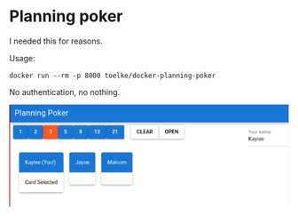 # Planning poker

I needed this for reasons.

Usage:

```shell
docker run --rm -p 8000 toelke/docker-planning-poker
```

No authentication, no nothing.

![Screenshot](./.assets/screenshot.png)
